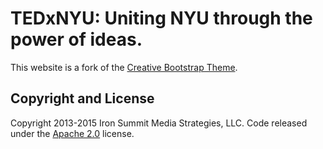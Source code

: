 # TEDxNYU: Uniting NYU through the power of ideas.

This website is a fork of the [Creative Bootstrap Theme](http://startbootstrap.com/template-overviews/creative/).

## Copyright and License

Copyright 2013-2015 Iron Summit Media Strategies, LLC. Code released under the [Apache 2.0](https://github.com/IronSummitMedia/startbootstrap-creative/blob/gh-pages/LICENSE) license.